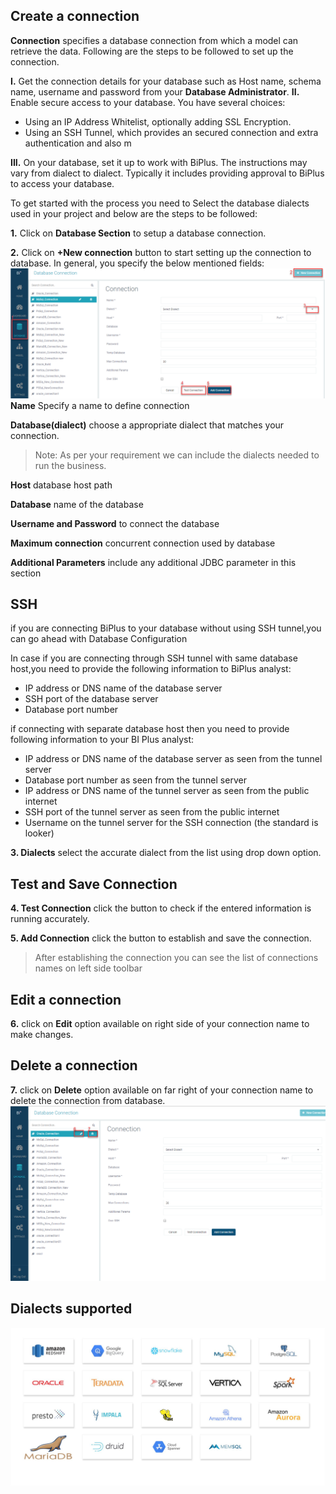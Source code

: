 
## Create  a connection 


   **Connection** specifies a database connection from which a model can retrieve the data. Following are the steps to be followed to set up the connection.
    
**I.**  Get the connection details for your database such as Host name, schema name, username and password from your             **Database Administrator**.
**II.** Enable secure access to your database. You have several choices:
-  Using an IP Address Whitelist, optionally adding SSL Encryption.
  - Using an SSH Tunnel, which provides an secured connection and extra authentication and also m

**III.** On your database, set it up to work with BiPlus. The instructions may vary from dialect to dialect. Typically it includes providing approval to BiPlus to access your database.
   
  To get started with the process you need to Select the database dialects used in your project and below are the steps to be followed:
 
  **1.** Click on **Database Section** to setup a database connection.

  **2.** Click on **+New connection**  button to start setting up the connection to database. In general, you specify the below mentioned fields:
 ![enter image description here](https://raw.githubusercontent.com/sv18042016/fp1/master/images/demo%20image.png)
  **Name** Specify a name to define connection
  
 **Database(dialect)** choose a appropriate dialect that matches your connection. 
   
>Note: As per your requirement we can include the dialects needed to run the business.

 **Host**  database host path
 
 **Database** name of the database

 **Username and Password** to connect the database

 **Maximum connection** concurrent connection used by database

 **Additional Parameters** include any additional JDBC parameter in this section

   
## SSH 

 if you are connecting BiPlus to your database without using SSH tunnel,you can go ahead with Database Configuration

In case if you are connecting through SSH tunnel with same database host,you need to provide the following information to BiPlus analyst:

- IP address or DNS name of the database server
- SSH port of the database server
- Database port number

if connecting with separate database host then you need to provide following information to your BI Plus analyst:
- IP address or DNS name of the database server as seen from the tunnel server
- Database port number as seen from the tunnel server
- IP address or DNS name of the tunnel server as seen from the public internet
- SSH port of the tunnel server as seen from the public internet
- Username on the tunnel server for the SSH connection (the standard is looker)

**3. Dialects** select the accurate dialect from the list using drop down option.

## Test and Save Connection

**4. Test Connection** click the button to check if the entered information is running accurately.

**5. Add Connection** click the button to establish and save the connection.

>After establishing the connection you can see the list of connections names on left side toolbar

## Edit a connection

   **6.** click on **Edit** option available on right side of your connection name to make changes.

## Delete a connection

**7.** click on **Delete** option available on far right of your connection name to delete the connection from database.
![enter image description here](https://raw.githubusercontent.com/sv18042016/fp1/master/images/database%202.png)

##  Dialects supported

![enter image description here](https://raw.githubusercontent.com/sv18042016/fp1/3bbaa9982fbbf193443bb882f359d2b1cf683390/images/dialects.png)
<!--stackedit_data:
eyJoaXN0b3J5IjpbLTYzMjQ0NDAxMCw0Mzg3NDYwNzMsMjEwND
cwMjA0LC0xMzk3NjkzNDI2LC0xNzUwMjg3NjUzXX0=
-->
